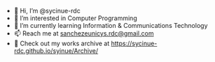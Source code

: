 - 👋 Hi, I’m @sycinue-rdc
- 👀 I’m interested in Computer Programming
- 🌱 I’m currently learning Information & Communications Technology
- 📫 Reach me at sanchezeunicys.rdc@gmail.com
- 📂 Check out my works archive at https://sycinue-rdc.github.io/syinue/Archive/

<!---
sycinue-rdc/sycinue-rdc is a ✨ special ✨ repository because its `README.md` (this file) appears on your GitHub profile.
You can click the Preview link to take a look at your changes.
--->
